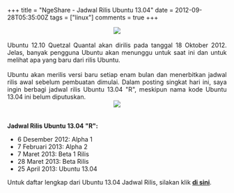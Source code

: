 +++
title = "NgeShare - Jadwal Rilis Ubuntu 13.04"
date = 2012-09-28T05:35:00Z
tags = ["linux"]
comments = true
+++

<center><img border="0" src="https://1.bp.blogspot.com/-YsNVk_9QVqY/UGTUB6UTXHI/AAAAAAAAD08/xJ0TUDEmxAk/s1600/Ubuntu-13.04.png" /></center><br />
<div style="text-align: justify;">Ubuntu 12.10 Quetzal Quantal akan dirilis pada tanggal 18 Oktober 2012. Jelas, banyak pengguna Ubuntu akan menunggu untuk saat ini dan untuk melihat apa yang baru dari rilis Ubuntu.<br /><br />
Ubuntu akan merilis versi baru setiap enam bulan dan menerbitkan jadwal rilis awal sebelum pembuatan dimulai. Dalam posting singkat hari ini, saya ingin berbagi jadwal rilis Ubuntu 13.04 "R", meskipun nama kode Ubuntu 13.04 ini belum diputuskan.<br />
<center><img border="0" src="https://3.bp.blogspot.com/-_T1V725m1kY/UGTTr34ATbI/AAAAAAAAD00/S2fAbUFBFIU/s1600/Selection_484.png" /></center><br />
<br /><b>Jadwal Rilis Ubuntu 13.04 "R":</b><br />
<ul><li>6 Desember 2012: Alpha 1</li><li>7 Februari 2013: Alpha 2</li><li>7 Maret 2013: Beta 1 Rilis</li><li>28 Maret 2013: Beta Rilis</li><li>25 April 2013: Ubuntu 13.04</li></ul>Untuk daftar lengkap dari Ubuntu 13.04 Jadwal Rilis, silakan klik <b><a href="https://wiki.ubuntu.com/RReleaseSchedule">di sini</a></b>.</div>

